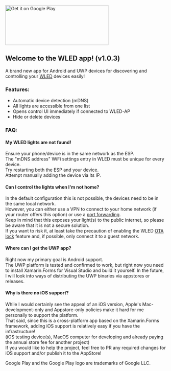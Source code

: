 <a href='https://play.google.com/store/apps/details?id=com.aircoookie.WLED&pcampaignid=MKT-Other-global-all-co-prtnr-py-PartBadge-Mar2515-1'><img alt='Get it on Google Play' src='https://play.google.com/intl/en_us/badges/images/generic/en_badge_web_generic.png' width="323" height="125"/></a>

## Welcome to the WLED app! (v1.0.3)

A brand new app for Android and UWP devices for discovering and controlling your [WLED](https://github.com/Aircoookie/WLED) devices easily!

### Features:
- Automatic device detection (mDNS)
- All lights are accessible from one list
- Opens control UI immediately if connected to WLED-AP
- Hide or delete devices

### FAQ:

#### My WLED lights are not found!

Ensure your phone/device is in the same network as the ESP.  
The "mDNS address" WiFi settings entry in WLED must be unique for every device.  
Try restarting both the ESP and your device.  
Attempt manually adding the device via its IP.

#### Can I control the lights when I'm not home?

In the default configuration this is not possible, the devices need to be in the same local network.  
However, you can either use a VPN to connect to your home network (if your router offers this option) or use a [port forwarding](https://github.com/Aircoookie/WLED/wiki/Remote-Access-and-IFTTT).  
Keep in mind that this exposes your light(s) to the public internet, so please be aware that it is not a secure solution.  
If you want to risk it, at least take the precaution of enabling the WLED [OTA lock](https://github.com/Aircoookie/WLED/wiki/Security) feature and, if possible, only connect it to a guest network.  

#### Where can I get the UWP app?

Right now my primary goal is Android support.  
The UWP platform is tested and confirmed to work, but right now you need to install Xamarin.Forms for Visual Studio and build it yourself.
In the future, I will look into ways of distributing the UWP binaries via appstores or releases.

#### Why is there no iOS support?

While I would certainly see the appeal of an iOS version, Apple's Mac-development-only and Appstore-only policies make it hard for me personally to support the platform.  
That said, since this is a cross-platform app based on the Xamarin.Forms framework, adding iOS support is relatively easy if you have the infrastructure!  
(iOS testing device(s), MacOS computer for developing and already paying the annual store fee for another project)  
If you would like to help the project, feel free to PR any required changes for iOS support and/or publish it to the AppStore!  

Google Play and the Google Play logo are trademarks of Google LLC.